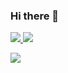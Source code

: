### Hi there 👋

<!--
**sproutedpotato/sproutedpotato** is a ✨ _special_ ✨ repository because its `README.md` (this file) appears on your GitHub profile.

Here are some ideas to get you started:

- 🔭 I’m currently working on ...
- 🌱 I’m currently learning ...
- 👯 I’m looking to collaborate on ...
- 🤔 I’m looking for help with ...
- 💬 Ask me about ...
- 📫 How to reach me: ...
- 😄 Pronouns: ...
- ⚡ Fun fact: ...
-->

<a href="https://github.com/sproutedpotato" target="_blank">
<img src="https://img.shields.io/badge/GitHub-EAEAEA?style=flat&logo=github&logoColor=000"/> 

<a href="https://www.naver.com" target="_blank">
<img src="https://img.shields.io/badge/Blog-000?style=social&logo=naver&logoColor=03C75A"/></a>

<img src="https://img.shields.io/badge/C-A8B9CC?style=for-the-badge&logo=c&logoColor=000"/></a>

